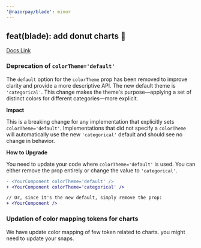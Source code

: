 ```yaml
---
'@razorpay/blade': minor
---
```


## feat(blade): add donut charts 🍩

[Docs Link](https://blade.razorpay.com/?path=/docs/components-charts-donutchart--docs)



### Deprecation of `colorTheme='default'`

The `default` option for the `colorTheme` prop has been removed to improve clarity and provide a more descriptive API. The new default theme is `'categorical'`. This change makes the theme's purpose—applying a set of distinct colors for different categories—more explicit.

**Impact**

This is a breaking change for any implementation that explicitly sets `colorTheme='default'`. Implementations that did not specify a `colorTheme` will automatically use the new `'categorical'` default and should see no change in behavior.

**How to Upgrade**

You need to update your code where `colorTheme='default'` is used. You can either remove the prop entirely or change the value to `'categorical'`.

```diff
- <YourComponent colorTheme='default' />
+ <YourComponent colorTheme='categorical' />

// Or, since it's the new default, simply remove the prop:
+ <YourComponent />

```

### Updation of color mapping tokens for charts

We have update color mapping of few token related to charts. you might need to update your snaps.






